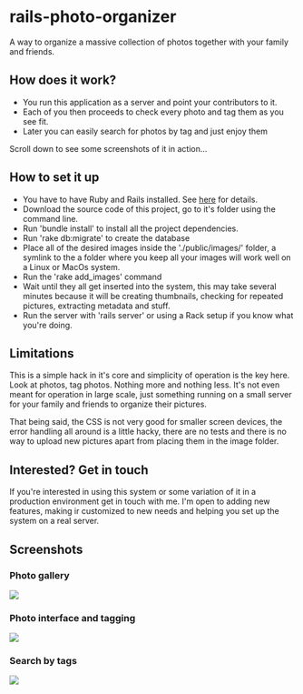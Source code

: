 rails-photo-organizer
==========

A way to organize a massive collection of photos together with your family and friends.

## How does it work?

 * You run this application as a server and point your contributors to it.
 * Each of you then proceeds to check every photo and tag them as you see fit.
 * Later you can easily search for photos by tag and just enjoy them

Scroll down to see some screenshots of it in action...

## How to set it up

 * You have to have Ruby and Rails installed. See [here](www.ruby-lang.org/downloads/) for details.
 * Download the source code of this project, go to it's folder using the command line.
 * Run 'bundle install' to install all the project dependencies.
 * Run 'rake db:migrate' to create the database
 * Place all of the desired images inside the './public/images/' folder, a symlink to the a folder where you keep all your images will work well on a Linux or MacOs system.
 * Run the 'rake add_images' command
 * Wait until they all get inserted into the system, this may take several minutes because it will be creating thumbnails, checking for repeated pictures, extracting metadata and stuff.
 * Run the server with 'rails server' or using a Rack setup if you know what you're doing.

## Limitations

This is a simple hack in it's core and simplicity of operation is the key here. Look at photos, tag photos. Nothing more and nothing less. It's not even meant for operation in large scale, just something running on a small server for your family and friends to organize their pictures.

That being said, the CSS is not very good for smaller screen devices, the error handling all around is a little hacky, there are no tests and there is no way to upload new pictures apart from placing them in the image folder.

## Interested? Get in touch

If you're interested in using this system or some variation of it in a production environment
get in touch with me. I'm open to adding new features, making ir customized to new needs and
helping you set up the system on a real server.

## Screenshots

### Photo gallery

![](http://dl.dropbox.com/u/2701879/uploads/rails-photo-organizer/photos.png)

### Photo interface and tagging

![](http://dl.dropbox.com/u/2701879/uploads/rails-photo-organizer/photo.png)

### Search by tags

![](http://dl.dropbox.com/u/2701879/uploads/rails-photo-organizer/category.png)
